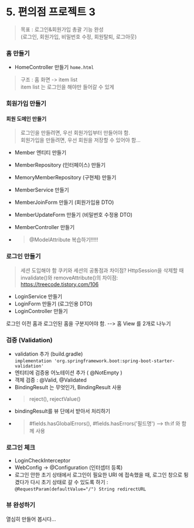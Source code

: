 # 5. 편의점 프로젝트 3
> 목표 : 로그인&회원가입 총괄 기능 완성  
> (로그인, 회원가입, 비밀번호 수정, 회원탈퇴, 로그아웃)

### 홈 만들기
* HomeController 만들기
`home.html`
> 구조 :  홈 화면 -> item list  
> item list 는 로그인을 해야만 들어갈 수 있게

### 회원가입 만들기

#### 회원 도메인 만들기
> 로그인을 만들려면, 우선 회원가입부터 만들어야 함.  
> 회원가입을 만들려면, 우선 회원을 저장할 수 있어야 함...


* Member 엔티티 만들기
* MemberRepository (인터페이스) 만들기
* MemoryMemberRepository (구현체) 만들기
* MemberService 만들기
  
* MemberJoinForm 만들기 (회원가입용 DTO)
* MemberUpdateForm 만들기 (비밀번호 수정용 DTO)
* MemberController 만들기
* > @ModelAttribute 복습하기!!!!!




### 로그인 만들기
> 세션 도입해야 함
> 쿠키와 세션의 공통점과 차이점?
> HttpSession을 삭제할 때 invalidate()와 removeAttribute()의 차이점:
https://treecode.tistory.com/106

* LoginService 만들기
* LoginForm 만들기 (로그인용 DTO)
* LoginController 만들기

로그인 이전 홈과 로그인된 홈을 구분지어야 함. --> 홈 View 를 2개로 나누기


### 검증 (Validation)
* validation 추가  (build.gradle)   
  ```implementation 'org.springframework.boot:spring-boot-starter-validation'```
* 엔티티에 검증용 어노테이션 추가 ( @NotEmpty )
* 객체 검증 : @Valid, @Validated
* BindingResult 는 무엇인가, BindingResult 사용
* > reject(), rejectValue()
* bindingResult를 뷰 단에서 받아서 처리하기
* > #fields.hasGlobalErrors(), #fields.hasErrors('필드명') --> th:if 와 함께 사용

### 로그인 체크
* LoginCheckInterceptor
* WebConfig -> @Configuration (인터셉터 등록)
* 로그인 안한 초기 상태에서 로그인이 필요한 URI 에 접속했을 때, 로그인 창으로 튕겼다가
다시 초기 상태로 갈 수 있도록 하기 : `@RequestParam(defaultValue="/") String redirectURL`


### 뷰 완성하기
열심히 만들어 봅시다...